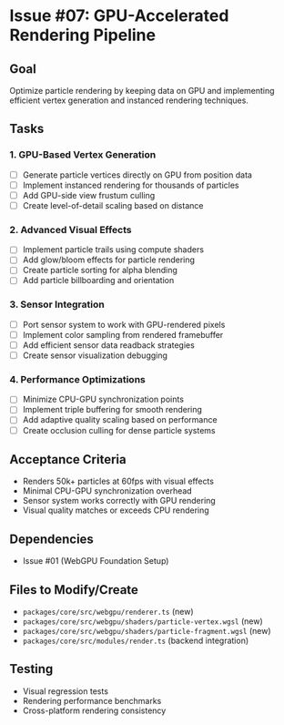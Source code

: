 # Issue #07: GPU-Accelerated Rendering Pipeline

## Goal
Optimize particle rendering by keeping data on GPU and implementing efficient vertex generation and instanced rendering techniques.

## Tasks

### 1. GPU-Based Vertex Generation
- [ ] Generate particle vertices directly on GPU from position data
- [ ] Implement instanced rendering for thousands of particles
- [ ] Add GPU-side view frustum culling
- [ ] Create level-of-detail scaling based on distance

### 2. Advanced Visual Effects
- [ ] Implement particle trails using compute shaders
- [ ] Add glow/bloom effects for particle rendering
- [ ] Create particle sorting for alpha blending
- [ ] Add particle billboarding and orientation

### 3. Sensor Integration
- [ ] Port sensor system to work with GPU-rendered pixels
- [ ] Implement color sampling from rendered framebuffer
- [ ] Add efficient sensor data readback strategies
- [ ] Create sensor visualization debugging

### 4. Performance Optimizations
- [ ] Minimize CPU-GPU synchronization points
- [ ] Implement triple buffering for smooth rendering
- [ ] Add adaptive quality scaling based on performance
- [ ] Create occlusion culling for dense particle systems

## Acceptance Criteria
- Renders 50k+ particles at 60fps with visual effects
- Minimal CPU-GPU synchronization overhead
- Sensor system works correctly with GPU rendering
- Visual quality matches or exceeds CPU rendering

## Dependencies
- Issue #01 (WebGPU Foundation Setup)

## Files to Modify/Create
- `packages/core/src/webgpu/renderer.ts` (new)
- `packages/core/src/webgpu/shaders/particle-vertex.wgsl` (new)
- `packages/core/src/webgpu/shaders/particle-fragment.wgsl` (new)
- `packages/core/src/modules/render.ts` (backend integration)

## Testing
- Visual regression tests
- Rendering performance benchmarks
- Cross-platform rendering consistency